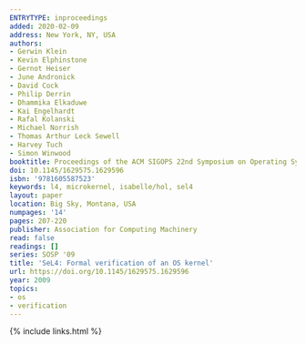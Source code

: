 ```yaml
---
ENTRYTYPE: inproceedings
added: 2020-02-09
address: New York, NY, USA
authors:
- Gerwin Klein
- Kevin Elphinstone
- Gernot Heiser
- June Andronick
- David Cock
- Philip Derrin
- Dhammika Elkaduwe
- Kai Engelhardt
- Rafal Kolanski
- Michael Norrish
- Thomas Arthur Leck Sewell
- Harvey Tuch
- Simon Winwood
booktitle: Proceedings of the ACM SIGOPS 22nd Symposium on Operating Systems Principles
doi: 10.1145/1629575.1629596
isbn: '9781605587523'
keywords: l4, microkernel, isabelle/hol, sel4
layout: paper
location: Big Sky, Montana, USA
numpages: '14'
pages: 207-220
publisher: Association for Computing Machinery
read: false
readings: []
series: SOSP '09
title: 'SeL4: Formal verification of an OS kernel'
url: https://doi.org/10.1145/1629575.1629596
year: 2009
topics:
- os
- verification
---
```


{% include links.html %}

